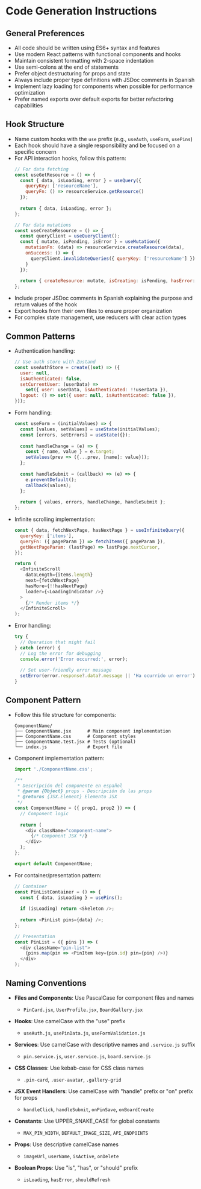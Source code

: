 # Code Generation Instructions

## General Preferences
- All code should be written using ES6+ syntax and features
- Use modern React patterns with functional components and hooks
- Maintain consistent formatting with 2-space indentation
- Use semi-colons at the end of statements
- Prefer object destructuring for props and state
- Always include proper type definitions with JSDoc comments in Spanish
- Implement lazy loading for components when possible for performance optimization
- Prefer named exports over default exports for better refactoring capabilities

## Hook Structure
- Name custom hooks with the `use` prefix (e.g., `useAuth`, `useForm`, `usePins`)
- Each hook should have a single responsibility and be focused on a specific concern
- For API interaction hooks, follow this pattern:
  ```javascript
  // For data fetching
  const useGetResource = () => {
    const { data, isLoading, error } = useQuery({
      queryKey: ['resourceName'],
      queryFn: () => resourceService.getResource()
    });
    
    return { data, isLoading, error };
  };
  
  // For data mutations
  const useCreateResource = () => {
    const queryClient = useQueryClient();
    const { mutate, isPending, isError } = useMutation({
      mutationFn: (data) => resourceService.createResource(data),
      onSuccess: () => {
        queryClient.invalidateQueries({ queryKey: ['resourceName'] });
      }
    });
    
    return { createResource: mutate, isCreating: isPending, hasError: isError };
  };
  ```
- Include proper JSDoc comments in Spanish explaining the purpose and return values of the hook
- Export hooks from their own files to ensure proper organization
- For complex state management, use reducers with clear action types

## Common Patterns
- Authentication handling:
  ```javascript
  // Use auth store with Zustand
  const useAuthStore = create((set) => ({
    user: null,
    isAuthenticated: false,
    setCurrentUser: (userData) => 
      set({ user: userData, isAuthenticated: !!userData }),
    logout: () => set({ user: null, isAuthenticated: false }),
  }));
  ```

- Form handling:
  ```javascript
  const useForm = (initialValues) => {
    const [values, setValues] = useState(initialValues);
    const [errors, setErrors] = useState({});
    
    const handleChange = (e) => {
      const { name, value } = e.target;
      setValues(prev => ({...prev, [name]: value}));
    };
    
    const handleSubmit = (callback) => (e) => {
      e.preventDefault();
      callback(values);
    };
    
    return { values, errors, handleChange, handleSubmit };
  };
  ```

- Infinite scrolling implementation:
  ```javascript
  const { data, fetchNextPage, hasNextPage } = useInfiniteQuery({
    queryKey: ['items'],
    queryFn: ({ pageParam }) => fetchItems({ pageParam }),
    getNextPageParam: (lastPage) => lastPage.nextCursor,
  });
  
  return (
    <InfiniteScroll
      dataLength={items.length}
      next={fetchNextPage}
      hasMore={!!hasNextPage}
      loader={<LoadingIndicator />}
    >
      {/* Render items */}
    </InfiniteScroll>
  );
  ```

- Error handling:
  ```javascript
  try {
    // Operation that might fail
  } catch (error) {
    // Log the error for debugging
    console.error('Error occurred:', error);
    
    // Set user-friendly error message
    setError(error.response?.data?.message || 'Ha ocurrido un error');
  }
  ```

## Component Pattern
- Follow this file structure for components:
  ```
  ComponentName/
  ├── ComponentName.jsx      # Main component implementation
  ├── ComponentName.css      # Component styles
  ├── ComponentName.test.jsx # Tests (optional)
  └── index.js               # Export file
  ```

- Component implementation pattern:
  ```javascript
  import './ComponentName.css';
  
  /**
   * Descripción del componente en español
   * @param {Object} props - Descripción de las props
   * @returns {JSX.Element} Elemento JSX
   */
  const ComponentName = ({ prop1, prop2 }) => {
    // Component logic
    
    return (
      <div className="component-name">
        {/* Component JSX */}
      </div>
    );
  };
  
  export default ComponentName;
  ```

- For container/presentation pattern:
  ```javascript
  // Container
  const PinListContainer = () => {
    const { data, isLoading } = usePins();
    
    if (isLoading) return <Skeleton />;
    
    return <PinList pins={data} />;
  };
  
  // Presentation
  const PinList = ({ pins }) => (
    <div className="pin-list">
      {pins.map(pin => <PinItem key={pin.id} pin={pin} />)}
    </div>
  );
  ```

## Naming Conventions
- **Files and Components**: Use PascalCase for component files and names
  - `PinCard.jsx`, `UserProfile.jsx`, `BoardGallery.jsx`
  
- **Hooks**: Use camelCase with the "use" prefix
  - `useAuth.js`, `usePinData.js`, `useFormValidation.js`
  
- **Services**: Use camelCase with descriptive names and `.service.js` suffix
  - `pin.service.js`, `user.service.js`, `board.service.js`
  
- **CSS Classes**: Use kebab-case for CSS class names
  - `.pin-card`, `.user-avatar`, `.gallery-grid`
  
- **JSX Event Handlers**: Use camelCase with "handle" prefix or "on" prefix for props
  - `handleClick`, `handleSubmit`, `onPinSave`, `onBoardCreate`
  
- **Constants**: Use UPPER_SNAKE_CASE for global constants
  - `MAX_PIN_WIDTH`, `DEFAULT_IMAGE_SIZE`, `API_ENDPOINTS`
  
- **Props**: Use descriptive camelCase names
  - `imageUrl`, `userName`, `isActive`, `onDelete`
  
- **Boolean Props**: Use "is", "has", or "should" prefix
  - `isLoading`, `hasError`, `shouldRefresh`